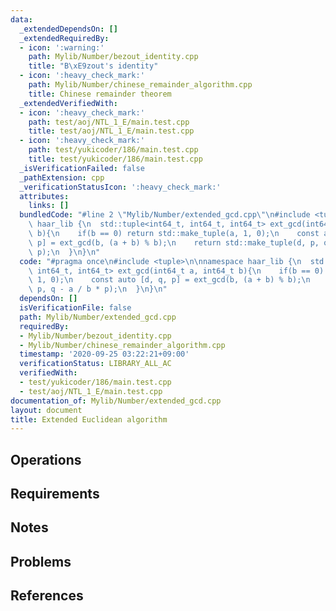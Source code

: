 ```yaml
---
data:
  _extendedDependsOn: []
  _extendedRequiredBy:
  - icon: ':warning:'
    path: Mylib/Number/bezout_identity.cpp
    title: "B\xE9zout's identity"
  - icon: ':heavy_check_mark:'
    path: Mylib/Number/chinese_remainder_algorithm.cpp
    title: Chinese remainder theorem
  _extendedVerifiedWith:
  - icon: ':heavy_check_mark:'
    path: test/aoj/NTL_1_E/main.test.cpp
    title: test/aoj/NTL_1_E/main.test.cpp
  - icon: ':heavy_check_mark:'
    path: test/yukicoder/186/main.test.cpp
    title: test/yukicoder/186/main.test.cpp
  _isVerificationFailed: false
  _pathExtension: cpp
  _verificationStatusIcon: ':heavy_check_mark:'
  attributes:
    links: []
  bundledCode: "#line 2 \"Mylib/Number/extended_gcd.cpp\"\n#include <tuple>\n\nnamespace\
    \ haar_lib {\n  std::tuple<int64_t, int64_t, int64_t> ext_gcd(int64_t a, int64_t\
    \ b){\n    if(b == 0) return std::make_tuple(a, 1, 0);\n    const auto [d, q,\
    \ p] = ext_gcd(b, (a + b) % b);\n    return std::make_tuple(d, p, q - a / b *\
    \ p);\n  }\n}\n"
  code: "#pragma once\n#include <tuple>\n\nnamespace haar_lib {\n  std::tuple<int64_t,\
    \ int64_t, int64_t> ext_gcd(int64_t a, int64_t b){\n    if(b == 0) return std::make_tuple(a,\
    \ 1, 0);\n    const auto [d, q, p] = ext_gcd(b, (a + b) % b);\n    return std::make_tuple(d,\
    \ p, q - a / b * p);\n  }\n}\n"
  dependsOn: []
  isVerificationFile: false
  path: Mylib/Number/extended_gcd.cpp
  requiredBy:
  - Mylib/Number/bezout_identity.cpp
  - Mylib/Number/chinese_remainder_algorithm.cpp
  timestamp: '2020-09-25 03:22:21+09:00'
  verificationStatus: LIBRARY_ALL_AC
  verifiedWith:
  - test/yukicoder/186/main.test.cpp
  - test/aoj/NTL_1_E/main.test.cpp
documentation_of: Mylib/Number/extended_gcd.cpp
layout: document
title: Extended Euclidean algorithm
---
```


## Operations

## Requirements

## Notes

## Problems

## References
